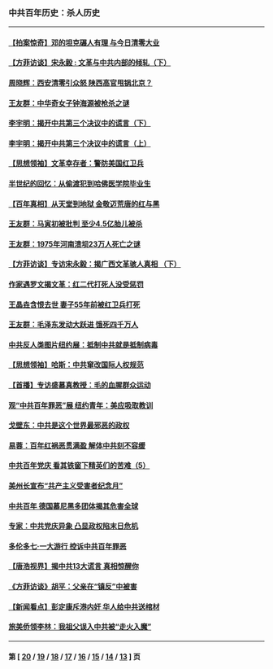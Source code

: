 ### 中共百年历史：杀人历史
---
#### [【拍案惊奇】邓的坦克碾人有理 与今日清零大业](../../pages/nf1176106/n13729574.md?07100430) 
#### [【方菲访谈】宋永毅 : 文革与中共内部的倾轧（下）](../../pages/nf1176106/n13486836.md?07100430) 
#### [周晓辉：西安清零引众怒 陕西高官甩锅北京？](../../pages/nf1176106/n13484627.md?07100430) 
#### [王友群：中华奇女子钟海源被枪杀之谜](../../pages/nf1176106/n13430555.md?07100430) 
#### [李宇明：揭开中共第三个决议中的谎言（下）](../../pages/nf1176106/n13389389.md?07100430) 
#### [李宇明：揭开中共第三个决议中的谎言（上）](../../pages/nf1176106/n13388697.md?07100430) 
#### [【思想领袖】文革幸存者：警防美国红卫兵](../../pages/nf1176106/n13339289.md?07100430) 
#### [半世纪的回忆：从偷渡犯到哈佛医学院毕业生](../../pages/nf1176106/n13345328.md?07100430) 
#### [【百年真相】从天堂到地狱 金敬迈荒唐的红与黑](../../pages/nf1176106/n13336995.md?07100430) 
#### [王友群：马寅初被批判 至少4.5亿胎儿被杀](../../pages/nf1176106/n13260313.md?07100430) 
#### [王友群：1975年河南溃坝23万人死亡之谜](../../pages/nf1176106/n13231576.md?07100430) 
#### [【方菲访谈】专访宋永毅：揭广西文革骇人真相 （下）](../../pages/nf1176106/n13209074.md?07100430) 
#### [作家遇罗文揭文革：红二代打死人没受惩罚](../../pages/nf1176106/n13205254.md?07100430) 
#### [王晶垚含恨去世 妻子55年前被红卫兵打死](../../pages/nf1176106/n13203590.md?07100430) 
#### [王友群：毛泽东发动大跃进 饿死四千万人](../../pages/nf1176106/n13177158.md?07100430) 
#### [中共反人类图片纽约展：抵制中共就是抵制病毒](../../pages/nf1176106/n13115371.md?07100430) 
#### [【思想领袖】哈斯：中共窜改国际人权规范](../../pages/nf1176106/n13053647.md?07100430) 
#### [【首播】专访盛慕真教授：毛的血腥群众运动](../../pages/nf1176106/n13091782.md?07100430) 
#### [观“中共百年罪恶”展 纽约青年：美应吸取教训](../../pages/nf1176106/n13085246.md?07100430) 
#### [戈壁东：中共是这个世界最邪恶的政权](../../pages/nf1176106/n13085641.md?07100430) 
#### [易蓉：百年红祸恶贯满盈 解体中共刻不容缓](../../pages/nf1176106/n13084455.md?07100430) 
#### [中共百年党庆 看其铁窗下精英们的苦难（5）](../../pages/nf1176106/n13076766.md?07100430) 
#### [美州长宣布“共产主义受害者纪念月”](../../pages/nf1176106/n13074024.md?07100430) 
#### [中共百年 德国慕尼黑多团体揭其危害全球](../../pages/nf1176106/n13068873.md?07100430) 
#### [专家：中共党庆异象 凸显政权陷末日危机](../../pages/nf1176106/n13067084.md?07100430) 
#### [多伦多七·一大游行 控诉中共百年罪恶](../../pages/nf1176106/n13062043.md?07100430) 
#### [【唐浩视界】揭中共13大谎言 真相惊醒你](../../pages/nf1176106/n13065208.md?07100430) 
#### [《方菲访谈》胡平：父亲在“镇反”中被害](../../pages/nf1176106/n13064114.md?07100430) 
#### [【新闻看点】彭定康斥港内奸 华人给中共送棺材](../../pages/nf1176106/n13064230.md?07100430) 
#### [旅美侨领李林：我祖父误入中共被“走火入魔”](../../pages/nf1176106/n13062777.md?07100430) 

---
#### 第 [ [20](./20.md?07100430) / [19](./19.md?07100430) / [18](./18.md?07100430) / [17](./17.md?07100430) / [16](./16.md?07100430) / [15](./15.md?07100430) / [14](./14.md?07100430) / [13](./13.md?07100430) ] 页
